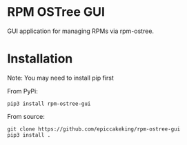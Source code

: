 # RPM OSTree GUI

GUI application for managing RPMs via rpm-ostree.

# Installation

Note: You may need to install pip first

From PyPi:
```
pip3 install rpm-ostree-gui
```

From source:
```
git clone https://github.com/epiccakeking/rpm-ostree-gui
pip3 install .
```
